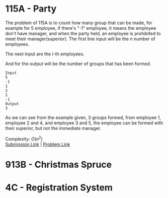 # 115A - Party

The problem of 115A is to count how many group that can be made, for example for 5 employee, if there's "-1" employee, it means 
the employee don't have manager, and when the party held, an employee is prohibited to meet their manager(superior).
The first line input will be the n number of employees.

The next input are the i-th employees.

And for the output will be the number of groups that has been formed.

```
Input
5
-1
1
2
1
-1
Output
3
```
As we can see from the example given, 3 groups formed, from employee 1, employee 2 and 4, and employee 3 and 5, the employee can be
formed with their superior, but not the immediate manager.

Complexity: *O*(*n*<sup>2</sup>)<br>
[Submission Link](http://codeforces.com/contest/115/submission/43725179) | [Problem Link](http://codeforces.com/contest/115/problem/A)<br>

# 913B - Christmas Spruce
# 4C - Registration System
